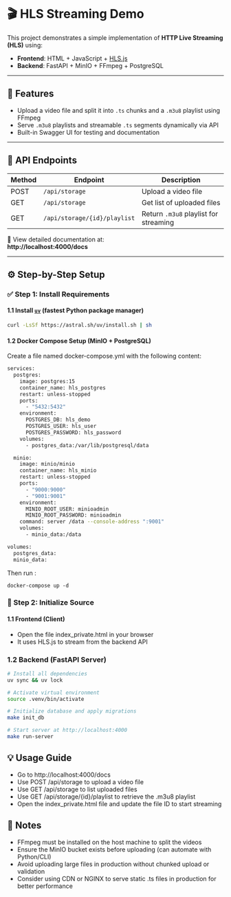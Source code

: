 # 🎬 HLS Streaming Demo

This project demonstrates a simple implementation of **HTTP Live Streaming (HLS)** using:
- **Frontend**: HTML + JavaScript + [HLS.js](https://github.com/video-dev/hls.js)
- **Backend**: FastAPI + MinIO + FFmpeg + PostgreSQL

---

## 📌 Features

- Upload a video file and split it into `.ts` chunks and a `.m3u8` playlist using FFmpeg
- Serve `.m3u8` playlists and streamable `.ts` segments dynamically via API
- Built-in Swagger UI for testing and documentation

---

## 🔗 API Endpoints

| Method | Endpoint                       | Description                              |
|--------|--------------------------------|------------------------------------------|
| POST   | `/api/storage`                 | Upload a video file                      |
| GET    | `/api/storage`                 | Get list of uploaded files               |
| GET    | `/api/storage/{id}/playlist`  | Return `.m3u8` playlist for streaming    |

📘 View detailed documentation at:  
**http://localhost:4000/docs**

---

## ⚙️ Step-by-Step Setup

### ✅ Step 1: Install Requirements

#### 1.1 Install [`uv`](https://github.com/astral-sh/uv) (fastest Python package manager)

```bash
curl -LsSf https://astral.sh/uv/install.sh | sh
```

#### 1.2 Docker Compose Setup (MinIO + PostgreSQL)
Create a file named docker-compose.yml with the following content:

```bash
services:
  postgres:
    image: postgres:15
    container_name: hls_postgres
    restart: unless-stopped
    ports:
      - "5432:5432"
    environment:
      POSTGRES_DB: hls_demo
      POSTGRES_USER: hls_user
      POSTGRES_PASSWORD: hls_password
    volumes:
      - postgres_data:/var/lib/postgresql/data

  minio:
    image: minio/minio
    container_name: hls_minio
    restart: unless-stopped
    ports:
      - "9000:9000"
      - "9001:9001"
    environment:
      MINIO_ROOT_USER: minioadmin
      MINIO_ROOT_PASSWORD: minioadmin
    command: server /data --console-address ":9001"
    volumes:
      - minio_data:/data

volumes:
  postgres_data:
  minio_data:
```
Then run : 
```
docker-compose up -d
```

### 🧪 Step 2: Initialize Source
#### 1.1  Frontend (Client)
 - Open the file index_private.html in your browser
 - It uses HLS.js to stream from the backend API
### 1.2 Backend (FastAPI Server)
```bash
# Install all dependencies
uv sync && uv lock

# Activate virtual environment
source .venv/bin/activate

# Initialize database and apply migrations
make init_db

# Start server at http://localhost:4000
make run-server
```
## 💡 Usage Guide
- Go to http://localhost:4000/docs
- Use POST /api/storage to upload a video file
- Use GET /api/storage to list uploaded files
- Use GET /api/storage/{id}/playlist to retrieve the .m3u8 playlist
- Open the index_private.html file and update the file ID to start streaming

## 📌 Notes
- FFmpeg must be installed on the host machine to split the videos
- Ensure the MinIO bucket exists before uploading (can automate with Python/CLI)
- Avoid uploading large files in production without chunked upload or validation
- Consider using CDN or NGINX to serve static .ts files in production for better performance